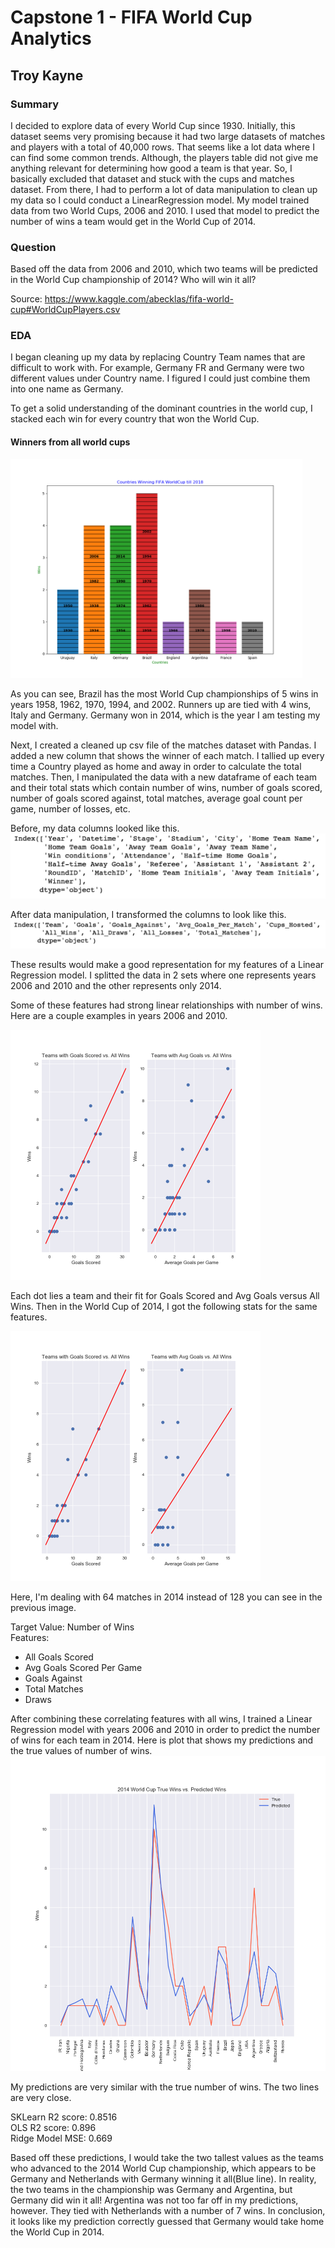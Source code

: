 # Capstone 1 - FIFA World Cup Analytics
## Troy Kayne

### Summary

I decided to explore data of every World Cup since 1930. Initially, this dataset seems very promising because it had two large datasets of matches and players with a total of 40,000 rows. That seems like a lot data where I can find some common trends. Although, the players table did not give me anything relevant for determining how good a team is that year. So, I basically excluded that dataset and stuck with the cups and matches dataset. From there, I had to perform a lot of data manipulation to clean up my data so I could conduct a LinearRegression model. My model trained data from two World Cups, 2006 and 2010. I used that model to predict the number of wins a team would get in the World Cup of 2014.

### Question
Based off the data from 2006 and 2010, which two teams will be predicted in the World Cup championship of 2014? Who will win it all?

Source: <a>https://www.kaggle.com/abecklas/fifa-world-cup#WorldCupPlayers.csv</a>

### EDA

I began cleaning up my data by replacing Country Team names that are difficult to work with. For example, Germany FR and Germany were two different values under Country name. I figured I could just combine them into one name as Germany.

 To get a solid understanding of the dominant countries in the world cup, I stacked each win for every country that won the World Cup.

#### Winners from all world cups

<img src="images/winner_countries.png" height="350" />

As you can see, Brazil has the most World Cup championships of 5 wins in years 1958, 1962, 1970, 1994, and 2002. Runners up are tied with 4 wins, Italy and Germany. Germany won in 2014, which is the year I am testing my model with.

Next, I created a cleaned up csv file of the matches dataset with Pandas. I added a new column that shows the winner of each match. I tallied up every time a Country played as home and away in order to calculate the total matches. Then, I manipulated the data with a new dataframe of each team and their total stats which contain number of wins, number of goals scored, number of goals scored against, total matches, average goal count per game, number of losses, etc.

Before, my data columns looked like this.
<img src="images/CleanedData.png" />

After data manipulation, I transformed the columns to look like this.
<img src="images/ManipulatedData.png" />

These results would make a good representation for my features of a Linear Regression model. I splitted the data in 2 sets where one represents years 2006 and 2010 and the other represents only 2014.

Some of these features had strong linear relationships with number of wins. Here are a couple examples in years 2006 and 2010.

<img src="images/2006-10stats.png" height="400" />

Each dot lies a team and their fit for Goals Scored and Avg Goals versus All Wins. Then in the World Cup of 2014, I got the following stats for the same features.

<img src="images/2014stats.png" height="400" />

Here, I'm dealing with 64 matches in 2014 instead of 128 you can see in the previous image.

Target Value: Number of Wins
<br />
Features:
- All Goals Scored
- Avg Goals Scored Per Game
- Goals Against
- Total Matches
- Draws

After combining these correlating features with all wins, I trained a Linear Regression model with years 2006 and 2010 in order to predict the number of wins for each team in 2014. Here is plot that shows my predictions and the true values of number of wins.
<img src="images/2014comparisons.png" />

My predictions are very similar with the true number of wins. The two lines are very close.

SKLearn R2 score: 0.8516 <br />
OLS R2 score: 0.896 <br />
Ridge Model MSE: 0.669  <!-- Maybe not include this?-->

Based off these predictions, I would take the two tallest values as the teams who advanced to the 2014 World Cup championship, which appears to be Germany and Netherlands with Germany winning it all(Blue line). In reality, the two teams in the championship was Germany and Argentina, but Germany did win it all! Argentina was not too far off in my predictions, however. They tied with Netherlands with a number of 7 wins. In conclusion, it looks like my prediction correctly guessed that Germany would take home the World Cup in 2014.
